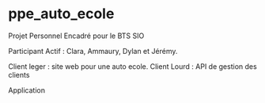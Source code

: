 ppe_auto_ecole
==============

Projet Personnel Encadré pour le BTS SIO

Participant Actif : Clara, Ammaury, Dylan et Jérémy.

Client leger : site web pour une auto ecole.
Client Lourd : API de gestion des clients

Application
